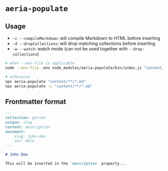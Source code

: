 # `aeria-populate`

## Usage

- `-c --compileMarkdown`: will compile Markdown to HTML before inserting
- `-d --dropCollections`: will drop matching collections before inserting
- `-w --watch`: watch mode (can not be used together with `--drop-collections`)

```sh
# when --env-file is applicable
node --env-file .env node_modules/aeria-populate/bin/index.js "content/**/*.md"

# otherwise
npx aeria-populate "content/**/*.md"
npx aeria-populate -c "content/**/*.md"
```

## Frontmatter format

```md
---
collection: person
unique: slug
content: description
document:
    slug: john-doe
    sex: male
---

# John Doe

This will be inserted in the `description` property...
```

